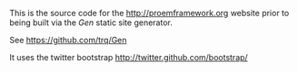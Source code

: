 This is the source code for the http://proemframework.org website prior to being built via the *Gen* static site generator.

See https://github.com/trq/Gen

It uses the twitter bootstrap http://twitter.github.com/bootstrap/
